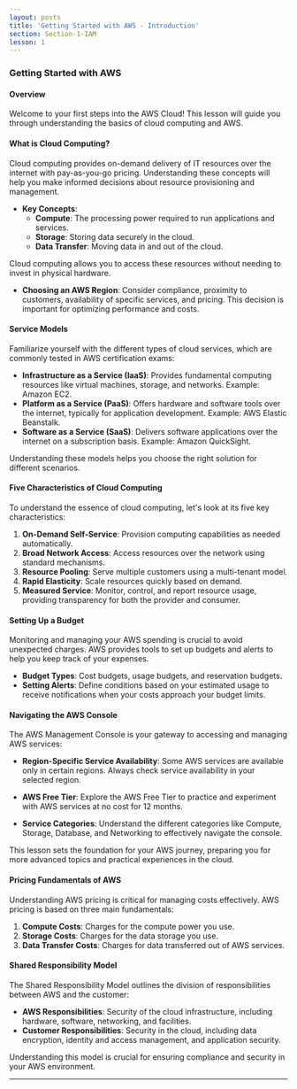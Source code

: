 ```yaml
---
layout: posts
title: 'Getting Started with AWS - Introduction'
section: Section-1-IAM
lesson: 1
---
```


### Getting Started with AWS

#### Overview

Welcome to your first steps into the AWS Cloud! This lesson will guide you through understanding the basics of cloud computing and AWS.

<!-- pagebreak -->

#### What is Cloud Computing?

Cloud computing provides on-demand delivery of IT resources over the internet with pay-as-you-go pricing. Understanding these concepts will help you make informed decisions about resource provisioning and management.

- **Key Concepts**:
  - **Compute**: The processing power required to run applications and services.
  - **Storage**: Storing data securely in the cloud.
  - **Data Transfer**: Moving data in and out of the cloud.

Cloud computing allows you to access these resources without needing to invest in physical hardware.

- **Choosing an AWS Region**: Consider compliance, proximity to customers, availability of specific services, and pricing. This decision is important for optimizing performance and costs.

<!-- pagebreak -->

#### Service Models

Familiarize yourself with the different types of cloud services, which are commonly tested in AWS certification exams:

- **Infrastructure as a Service (IaaS)**: Provides fundamental computing resources like virtual machines, storage, and networks. Example: Amazon EC2.
- **Platform as a Service (PaaS)**: Offers hardware and software tools over the internet, typically for application development. Example: AWS Elastic Beanstalk.
- **Software as a Service (SaaS)**: Delivers software applications over the internet on a subscription basis. Example: Amazon QuickSight.

Understanding these models helps you choose the right solution for different scenarios.

<!-- pagebreak -->

#### Five Characteristics of Cloud Computing

To understand the essence of cloud computing, let's look at its five key characteristics:

1. **On-Demand Self-Service**: Provision computing capabilities as needed automatically.
2. **Broad Network Access**: Access resources over the network using standard mechanisms.
3. **Resource Pooling**: Serve multiple customers using a multi-tenant model.
4. **Rapid Elasticity**: Scale resources quickly based on demand.
5. **Measured Service**: Monitor, control, and report resource usage, providing transparency for both the provider and consumer.

<!-- pagebreak -->

#### Setting Up a Budget

Monitoring and managing your AWS spending is crucial to avoid unexpected charges. AWS provides tools to set up budgets and alerts to help you keep track of your expenses.

- **Budget Types**: Cost budgets, usage budgets, and reservation budgets.
- **Setting Alerts**: Define conditions based on your estimated usage to receive notifications when your costs approach your budget limits.

<!-- pagebreak -->

#### Navigating the AWS Console

The AWS Management Console is your gateway to accessing and managing AWS services:

- **Region-Specific Service Availability**: Some AWS services are available only in certain regions. Always check service availability in your selected region.
- **AWS Free Tier**: Explore the AWS Free Tier to practice and experiment with AWS services at no cost for 12 months.

- **Service Categories**: Understand the different categories like Compute, Storage, Database, and Networking to effectively navigate the console.

This lesson sets the foundation for your AWS journey, preparing you for more advanced topics and practical experiences in the cloud.

<!-- pagebreak -->

#### Pricing Fundamentals of AWS

Understanding AWS pricing is critical for managing costs effectively. AWS pricing is based on three main fundamentals:

1. **Compute Costs**: Charges for the compute power you use.
2. **Storage Costs**: Charges for the data storage you use.
3. **Data Transfer Costs**: Charges for data transferred out of AWS services.

<!-- pagebreak -->

#### Shared Responsibility Model

The Shared Responsibility Model outlines the division of responsibilities between AWS and the customer:

- **AWS Responsibilities**: Security of the cloud infrastructure, including hardware, software, networking, and facilities.
- **Customer Responsibilities**: Security in the cloud, including data encryption, identity and access management, and application security.

Understanding this model is crucial for ensuring compliance and security in your AWS environment.

---
